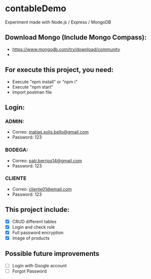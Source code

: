 # contableDemo

Experiment made with Node.js / Express / MongoDB

## Download Mongo (Include Mongo Compass):
* https://www.mongodb.com/try/download/community
* 

## For execute this project, you need: 
+ Execute "npm install" or "npm i"
+ Execute "npm start"
+ Import postman file

## Login: 

### ADMIN:
+ Correo: matias.solis.bello@gmail.com
+ Password: 123

### BODEGA:
+ Correo: patr.berrios14@gmail.com
+ Password: 123

### CLIENTE
+ Correo: cliente01@email.com
+ Password: 123

## This project include:
- [x] CRUD different tables
- [x] Login and check role
- [x] Full password encryption
- [x] Image of products

## Possible future improvements
- [ ] Login with Google account
- [ ] Forgot Password
